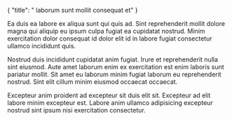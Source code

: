 {
  "title": " laborum sunt mollit consequat et"
}

Ea duis ea labore ex aliqua sunt qui quis ad. Sint reprehenderit mollit dolore magna qui aliquip eu ipsum culpa fugiat ea cupidatat nostrud. Minim exercitation dolor consequat id dolor elit id in labore fugiat consectetur ullamco incididunt quis.

Nostrud duis incididunt cupidatat anim fugiat. Irure et reprehenderit nulla sint eiusmod. Aute amet laborum enim ex exercitation est enim laboris sunt pariatur mollit. Sit amet eu laborum minim fugiat laborum eu reprehenderit nostrud. Sint elit cillum minim eiusmod occaecat occaecat.

Excepteur anim proident ad excepteur sit duis elit sit. Excepteur ad elit labore minim excepteur est. Labore anim ullamco adipisicing excepteur nostrud sint ipsum nisi exercitation consectetur.
